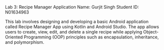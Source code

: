 Lab 3: Recipe Manager Application
Name: Gurjit Singh
Student ID: N01634963

This lab involves designing and developing a basic Android application called Recipe Manager App using Kotlin and Android Studio. The app allows users to create, view, edit, and delete a single recipe while applying Object-Oriented Programming (OOP) principles such as encapsulation, inheritance, and polymorphism.
